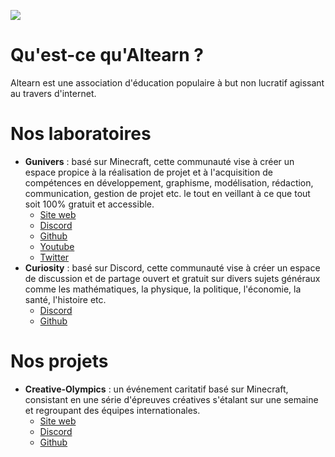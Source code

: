 ![](https://altearn.xyz/wp-content/uploads/2022/05/Sans-titre.png)

# Qu'est-ce qu'Altearn ?

Altearn est une association d'éducation populaire à but non lucratif agissant au travers d'internet.

# Nos laboratoires

- **Gunivers** : basé sur Minecraft, cette communauté vise à créer un espace propice à la réalisation de projet et à l'acquisition de compétences en développement, graphisme, modélisation, rédaction, communication, gestion de projet etc. le tout en veillant à ce que tout soit 100% gratuit et accessible.
  - [Site web](https://gunivers.net/)
  - [Discord](https://discord.gg/E8qq6tN)
  - [Github](https://github.com/Gunivers)
  - [Youtube](https://www.youtube.com/channel/UCtQb5O95cCGp9iquLjY9O1g)
  - [Twitter](https://twitter.com/Gunivers_)
- **Curiosity** : basé sur Discord, cette communauté vise à créer un espace de discussion et de partage ouvert et gratuit sur divers sujets généraux comme les mathématiques, la physique, la politique, l'économie, la santé, l'histoire etc.
  - [Discord](https://discord.gg/B4UYxHc)
  - [Github](https://github.com/Curiosity-org)

# Nos projets

- **Creative-Olympics** : un événement caritatif basé sur Minecraft, consistant en une série d'épreuves créatives s'étalant sur une semaine et regroupant des équipes internationales.
  - [Site web](http://creative-olympics.org/)
  - [Discord](https://discord.gg/GzpUfwQZuX)
  - [Github](https://github.com/Creative-Olympics/)
